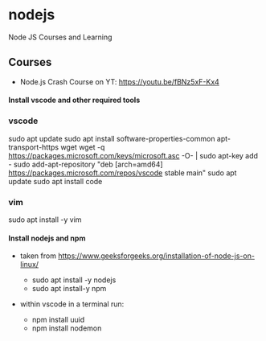 # nodejs
Node JS Courses and Learning

## Courses
- Node.js Crash Course on YT: https://youtu.be/fBNz5xF-Kx4

#### Install vscode and other required tools

### vscode
sudo apt update
sudo apt install software-properties-common apt-transport-https wget
wget -q https://packages.microsoft.com/keys/microsoft.asc -O- | sudo apt-key add -
sudo add-apt-repository "deb [arch=amd64] https://packages.microsoft.com/repos/vscode stable main"
sudo apt update
sudo apt install code

### vim
sudo apt install -y vim

#### Install nodejs and npm
- taken from https://www.geeksforgeeks.org/installation-of-node-js-on-linux/
  - sudo apt install -y nodejs
  - sudo apt install-y npm

- within vscode in a terminal run:
  - npm install uuid
  - npm install nodemon

